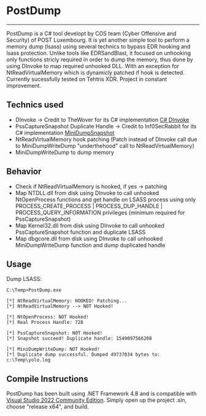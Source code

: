 # PostDump

----

PostDump is a C# tool developt by COS team (Cyber Offensive and Security) of POST Luxembourg.
It is yet another simple tool to perform a memory dump (lsass) using several technics to bypass EDR hooking and lsass protection.
Unlike tools like EDRSandBlast, it focused on unhooking only functions stricly required in order to dump the memory, thus done by using DInvoke to map required unhooked DLL. With an exception for NtReadVirtualMemory which is dynamicly patched if hook is detected.
Currently sucessfully tested on Tehtris XDR.
Project in constant improvement.

## Technics used

- DInvoke -> Credit to TheWover for its C# implementation [C# DInvoke](https://github.com/TheWover/DInvoke)
- PssCaptureSnapshot Duplicate Handle -> Credit to Inf0SecRabbit for its C# implementation [MiniDumpSnapshot](https://github.com/Inf0secRabbit/MiniDumpSnapshot)
- NtReadVirtualMemory hook patching (Patch instead of DInvoke call due to MiniDumpWriteDump "underthehood" call to NtReadVirtualMemory)
- MiniDumpWriteDump to dump memory


## Behavior

- Check if NtReadVirtualMemory is hooked, if yes -> patching
- Map NTDLL.dll from disk using DInvoke to call unhooked NtOpenProcess functions and get handle on LSASS process using only PROCESS_CREATE_PROCESS | PROCESS_DUP_HANDLE | PROCESS_QUERY_INFORMATION privileges (minimum required for PssCaptureSnapshot)
- Map Kernel32.dll from disk using DInvoke to call unhooked PssCaptureSnapshot function and duplicate LSASS
- Map dbgcore.dll from disk using DInvoke to call unhooked MiniDumpWriteDump function and dump duplicated handle


## Usage

Dump LSASS:

    C:\Temp>PostDump.exe

    [*] NtReadVirtualMemory: HOOKED! Patching...
    [*] NtReadVirtualMemory --> NOT Hooked!
    
    [*] NtOpenProcess: NOT Hooked!
    [*] Real Process Handle: 728
    
    [*] PssCaptureSnapshot: NOT Hooked!
    [*] Snapshot succeed! Duplicate handle: 1549097566208
    
    [*] MiniDumpWriteDump: NOT Hooked!
    [*] Duplicate dump successful. Dumped 49737034 bytes to: c:\Temp\yolo.log


## Compile Instructions

PostDump has been built using .NET Framework 4.8 and is compatible with [Visual Studio 2022 Community Edition](https://visualstudio.microsoft.com/fr/thank-you-downloading-visual-studio/?sku=Community&channel=Release&version=VS2022&source=VSLandingPage&cid=2030&passive=false). 
Simply open up the project .sln, choose "release x64", and build.
